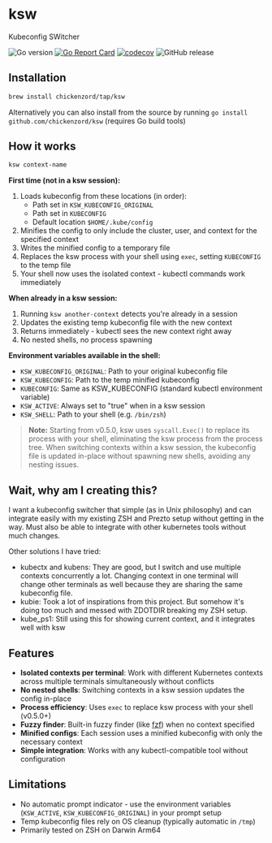 # ksw

Kubeconfig SWitcher

![Go version](https://img.shields.io/github/go-mod/go-version/chickenzord/ksw)
[![Go Report Card](https://goreportcard.com/badge/github.com/chickenzord/ksw)](https://goreportcard.com/report/github.com/chickenzord/ksw)
[![codecov](https://codecov.io/github/chickenzord/ksw/graph/badge.svg?token=VBb5SKLC4O)](https://codecov.io/github/chickenzord/ksw)
![GitHub release](https://img.shields.io/github/v/release/chickenzord/ksw)


## Installation

```sh
brew install chickenzord/tap/ksw
```

Alternatively you can also install from the source by running `go install github.com/chickenzord/ksw` (requires Go build tools)

## How it works

```sh
ksw context-name
```

**First time (not in a ksw session):**
1. Loads kubeconfig from these locations (in order):
   - Path set in `KSW_KUBECONFIG_ORIGINAL`
   - Path set in `KUBECONFIG`
   - Default location `$HOME/.kube/config`
2. Minifies the config to only include the cluster, user, and context for the specified context
3. Writes the minified config to a temporary file
4. Replaces the ksw process with your shell using `exec`, setting `KUBECONFIG` to the temp file
5. Your shell now uses the isolated context - kubectl commands work immediately

**When already in a ksw session:**
1. Running `ksw another-context` detects you're already in a session
2. Updates the existing temp kubeconfig file with the new context
3. Returns immediately - kubectl sees the new context right away
4. No nested shells, no process spawning

**Environment variables available in the shell:**
- `KSW_KUBECONFIG_ORIGINAL`: Path to your original kubeconfig file
- `KSW_KUBECONFIG`: Path to the temp minified kubeconfig
- `KUBECONFIG`: Same as KSW_KUBECONFIG (standard kubectl environment variable)
- `KSW_ACTIVE`: Always set to "true" when in a ksw session
- `KSW_SHELL`: Path to your shell (e.g. `/bin/zsh`)

> **Note:** Starting from v0.5.0, ksw uses `syscall.Exec()` to replace its process with your shell, eliminating the ksw process from the process tree. When switching contexts within a ksw session, the kubeconfig file is updated in-place without spawning new shells, avoiding any nesting issues.

## Wait, why am I creating this?

I want a kubeconfig switcher that simple (as in Unix philosophy) and can integrate easily with my existing ZSH and Prezto setup without getting in the way. Must also be able to integrate with other kubernetes tools without much changes.

Other solutions I have tried:

- kubectx and kubens: They are good, but I switch and use multiple contexts concurrently a lot. Changing context in one terminal will change other terminals as well because they are sharing the same kubeconfig file.
- kubie: Took a lot of inspirations from this project. But somehow it's doing too much and messed with ZDOTDIR breaking my ZSH setup.
- kube_ps1: Still using this for showing current context, and it integrates well with ksw

## Features

- **Isolated contexts per terminal**: Work with different Kubernetes contexts across multiple terminals simultaneously without conflicts
- **No nested shells**: Switching contexts in a ksw session updates the config in-place
- **Process efficiency**: Uses `exec` to replace ksw process with your shell (v0.5.0+)
- **Fuzzy finder**: Built-in fuzzy finder (like [fzf](https://github.com/junegunn/fzf)) when no context specified
- **Minified configs**: Each session uses a minified kubeconfig with only the necessary context
- **Simple integration**: Works with any kubectl-compatible tool without configuration

## Limitations

- No automatic prompt indicator - use the environment variables (`KSW_ACTIVE`, `KSW_KUBECONFIG_ORIGINAL`) in your prompt setup
- Temp kubeconfig files rely on OS cleanup (typically automatic in `/tmp`)
- Primarily tested on ZSH on Darwin Arm64
